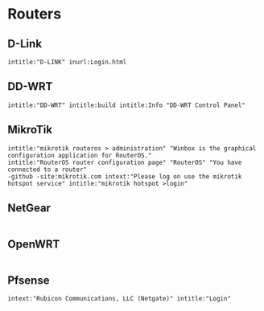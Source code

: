 # Routers

## D-Link

```
intitle:"D-LINK" inurl:Login.html
```

## DD-WRT

```
intitle:"DD-WRT" intitle:build intitle:Info "DD-WRT Control Panel"
```

## MikroTik

```
intitle:"mikrotik routeros > administration" "Winbox is the graphical configuration application for RouterOS."
intitle:"RouterOS router configuration page" "RouterOS" "You have connected to a router"
-github -site:mikrotik.com intext:"Please log on use the mikrotik hotspot service" intitle:"mikrotik hotspot >login"
```

## NetGear

```

```

## OpenWRT

```

```

## Pfsense

```
intext:"Rubicon Communications, LLC (Netgate)" intitle:"Login"
```